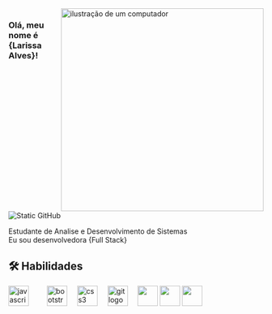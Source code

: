 <img src="https://raw.githubusercontent.com/MicaelliMedeiros/micaellimedeiros/master/image/computer-illustration.png" alt="ilustração de um computador" min-width="400px" max-width="400px" width="400px" align="right">

### Olá, meu nome é {Larissa Alves}!

<img src="https://img.shields.io/static/v1?label=Overview&message=larialv12&color=black&style=for-the-badge&logo=GitHub" alt="Static GitHub">

<p>Estudante de Analise e Desenvolvimento de Sistemas<br/> Eu sou desenvolvedora {Full Stack}</p>

## 🛠 Habilidades
<div align="left">
  <img src="https://img.shields.io/badge/JavaScript-323330?style=for-the-badge&logo=javascript&logoColor=F7DF1E" height="40" alt="javascript logo"  />
  <img width="12" />
  <img width="12" />
  <img src="https://img.shields.io/badge/Bootstrap-563D7C?style=for-the-badge&logo=bootstrap&logoColor=white" height="40" alt="bootstrap logo"  />
  <img width="12" />
  <img src="https://img.shields.io/badge/CSS-239120?&style=for-the-badge&logo=css3&logoColor=white" height="40" alt="css3 logo"  />
  <img width="12" />
  <img src="https://img.shields.io/badge/Git-E34F26?style=for-the-badge&logo=git&logoColor=white" height="40" alt="git logo"  />
  <img width="12" />
   <img src="https://img.shields.io/badge/HTML-239120?style=for-the-badge&logo=html5&logoColor=white" height="40 />
"  />
  <img src="https://img.shields.io/badge/Java-ED8B00?style=for-the-badge&logo=java&logoColor=black" height="40 />
"  />
   <img src="https://img.shields.io/badge/MySQL-00000F?style=for-the-badge&logo=mysql&logoColor=white" height="40 />

</div>
 






###












###

###


###

###
